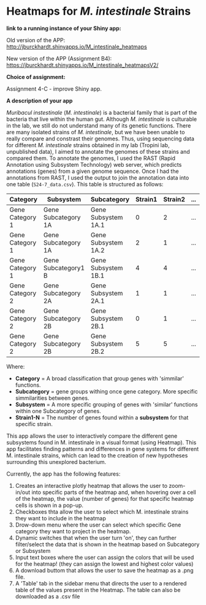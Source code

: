 # Heatmaps for *M. intestinale* Strains 

**link to a running instance of your Shiny app:**

Old version of the APP:
http://jburckhardt.shinyapps.io/M_intestinale_heatmaps

New version of the APP (Assignment B4):
https://jburckhardt.shinyapps.io/M_intestinale_heatmapsV2/

**Choice of assignment:** 

Assignment 4-C - improve Shiny app.

**A description of your app**

*Muribacul instestinale* (*M. intestinale*) is a bacterial family that is part of the bacteria that live within the human gut. Although *M. intestinale* 
is culturable in the lab, we still do not understand many of its genetic functions. There are many isolated strains of *M. intestinale*, but we have been unable to
really compare and constrast their genomes. Thus, using sequencing data for different *M. intestinale* strains obtained in my lab (Tropini lab, unpublished data), I 
aimed to annotate the genomes of these strains and compared them. To annotate the genomes, I used the RAST (Rapid Annotation using Subsystem Technology) web server,
which predicts annotations (genes) from a given genome sequence. Once I had the annotations from RAST, I used the output to join the annotation data into one table
(`S24-7_data.csv`). This table is structured as follows:

|Category | Subsystem | Subcategory | Strain1 | Strain2 | ... | StrainN |
| ------- | --------- | ----------- | ------- | ------- | --- | ------- |
| Gene Category 1 | Gene Subcategory 1A| Gene Subsystem 1A.1 | 0 | 2 | ... | X |
| Gene Category 1 | Gene Subcategory 1A| Gene Subsystem 1A.2 | 2 | 1 | ... | X |
| Gene Category 1 | Gene Subcategory1 B| Gene Subsystem 1B.1 | 4 | 4 | ... | X |
| Gene Category 2 | Gene Subcategory 2A| Gene Subsystem 2A.1 | 1 | 1 | ... | X |
| Gene Category 2 | Gene Subcategory 2B| Gene Subsystem 2B.1 | 0 | 1 | ... | X |
| Gene Category 2 | Gene Subcategory 2B| Gene Subsystem 2B.2 | 5 | 5 | ... | X |

Where:

- **Category** = A broad classification that group genes with 'simmilar' functions.
- **Subcategory** = gene groups withing once gene category. More specific simmilarities between genes.
- **Subsystem** = A more specific grouping of genes with 'similar' functions within one Subcategory of genes.
- **Strain1-N** = The number of genes found within a **subsystem** for that specific strain.

This app allows the user to interactively compare the different gene subsystems found in M. intestinale in a visual format (using Heatmap). 
This app facilitates finding patterns and differences in gene systems for different M. intestinale strains, which can lead to the creation of new
hypotheses surrounding this unexplored bacterium. 

Currently, the app has the following features:

1. Creates an interactive plotly heatmap that allows the user to zoom-in/out into specific parts of the heatmap and, when hovering over a cell of the heatmap, the value (number of genes) for that specific heatmap cells is shown in a pop-up.
2. Checkboxes thta allow the user to select which M. intestinale strains they want to include in the heatmap
3. Drow-down menu where the user can select which specific Gene category they want to project in the heatmap.
4. Dynamic switches that when the user turn 'on', they can further filter/select the data that is shown in the heatmap based on Subcategory or Subsystem
5. Input text boxes where the user can assign the colors that will be used for the heatmap! (they can assign the lowest and highest color values)
6. A download buttom that allows the user to save the heatmap as a .png file.
7. A 'Table' tab in the sidebar menu that directs the user to a rendered table of the values present in the Heatmap. The table can also be downloaded as a .csv file

